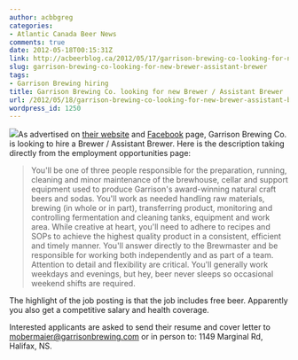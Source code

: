 ```yaml
---
author: acbbgreg
categories:
- Atlantic Canada Beer News
comments: true
date: 2012-05-18T00:15:31Z
link: http://acbeerblog.ca/2012/05/17/garrison-brewing-co-looking-for-new-brewer-assistant-brewer/
slug: garrison-brewing-co-looking-for-new-brewer-assistant-brewer
tags:
- Garrison Brewing hiring
title: Garrison Brewing Co. looking for new Brewer / Assistant Brewer
url: /2012/05/18/garrison-brewing-co-looking-for-new-brewer-assistant-brewer/
wordpress_id: 1250
---
```


[![](http://acbeerblog.ca/wp-content/uploads/2012/05/garrison_red_glass.jpg)](http://acbeerblog.ca/wp-content/uploads/2012/05/garrison_red_glass.jpg)As advertised on [their website](http://garrisonbrewing.com/employment.html) and [Facebook](http://www.facebook.com/garrisonbrewing) page, Garrison Brewing Co. is looking to hire a Brewer / Assistant Brewer.  Here is the description taking directly from the employment opportunities page:


<blockquote>You'll be one of three people responsible for the preparation, running, cleaning and minor maintenance of the brewhouse, cellar and support equipment used to produce Garrison's award-winning natural craft beers and sodas. You'll work as needed handling raw materials, brewing (in whole or in part), transferring product, monitoring and controlling fermentation and cleaning tanks, equipment and work area. While creative at heart, you'll need to adhere to recipes and SOPs to achieve the highest quality product in a consistent, efficient and timely manner. You'll answer directly to the Brewmaster and be responsible for working both independently and as part of a team. Attention to detail and flexibility are critical. You'll generally work weekdays and evenings, but hey, beer never sleeps so occasional weekend shifts are required.</blockquote>


The highlight of the job posting is that the job includes free beer.  Apparently you also get a competitive salary and health coverage.

Interested applicants are asked to send their resume and cover letter to [ mobermaier@garrisonbrewing.com](mailto:mobermaier@garrisonbrewing.com) or in person to: 1149 Marginal Rd, Halifax, NS.
